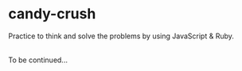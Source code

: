 # candy-crush
Practice to think and solve the problems by using JavaScript & Ruby.

<br/>To be continued...
